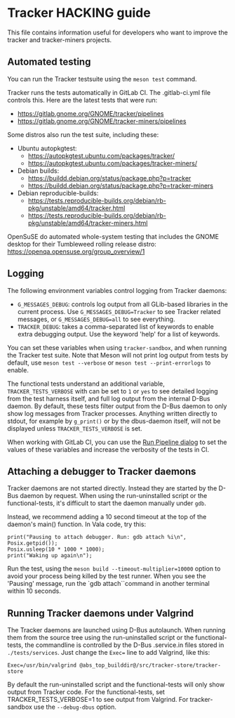 # Tracker HACKING guide

This file contains information useful for developers who want to improve
the tracker and tracker-miners projects.

## Automated testing

You can run the Tracker testsuite using the `meson test` command.

Tracker runs the tests automatically in GitLab CI. The .gitlab-ci.yml file
controls this. Here are the latest tests that were run:

 * https://gitlab.gnome.org/GNOME/tracker/pipelines
 * https://gitlab.gnome.org/GNOME/tracker-miners/pipelines

Some distros also run the test suite, including these:

  * Ubuntu autopkgtest:
      * https://autopkgtest.ubuntu.com/packages/tracker/
      * https://autopkgtest.ubuntu.com/packages/tracker-miners/
  * Debian builds:
      * https://buildd.debian.org/status/package.php?p=tracker
      * https://buildd.debian.org/status/package.php?p=tracker-miners
  * Debian reproducible-builds:
      * https://tests.reproducible-builds.org/debian/rb-pkg/unstable/amd64/tracker.html
      * https://tests.reproducible-builds.org/debian/rb-pkg/unstable/amd64/tracker-miners.html

OpenSuSE do automated whole-system testing that includes the GNOME desktop for their Tumbleweed rolling release distro: https://openqa.opensuse.org/group_overview/1

## Logging

The following environment variables control logging from Tracker daemons:

  * `G_MESSAGES_DEBUG`: controls log output from all GLib-based libraries
    in the current process. Use `G_MESSAGES_DEBUG=Tracker` to see Tracker
    related messages, or `G_MESSAGES_DEBUG=all` to see everything.
  * `TRACKER_DEBUG`: takes a comma-separated list of keywords to enable
    extra debugging output. Use the keyword 'help' for a list of keywords.

You can set these variables when using `tracker-sandbox`, and when running the
Tracker test suite. Note that Meson will not print log output from tests by
default, use `meson test --verbose` or `meson test --print-errorlogs` to
enable.

The functional tests understand an additional variable, `TRACKER_TESTS_VERBOSE`
with can be set to `1` or `yes` to see detailed logging from the test harness
itself, and full log output from the internal D-Bus daemon. By default, these
tests filter output from the D-Bus daemon to only show log messages from
Tracker processes. Anything written directly to stdout, for example by
`g_print()` or by the dbus-daemon itself, will not be displayed unless
`TRACKER_TESTS_VERBOSE` is set.

When working with GitLab CI, you can use the
[Run Pipeline dialog](https://gitlab.gnome.org/GNOME/tracker/pipelines/new)
to set the values of these variables and increase the verbosity of the tests in
CI.

## Attaching a debugger to Tracker daemons

Tracker daemons are not started directly. Instead they are started by the D-Bus
daemon by request. When using the run-uninstalled script or the
functional-tests, it's difficult to start the daemon manually under `gdb`.

Instead, we recommend adding a 10 second timeout at the top of the daemon's
main() function. In Vala code, try this:

    print("Pausing to attach debugger. Run: gdb attach %i\n", Posix.getpid());
    Posix.usleep(10 * 1000 * 1000);
    print("Waking up again\n");

Run the test, using the `meson build --timeout-multiplier=10000`
option to avoid your process being killed by the test runner. When you see
the 'Pausing' message, run the `gdb attach``command in another terminal within
10 seconds.

## Running Tracker daemons under Valgrind

The Tracker daemons are launched using D-Bus autolaunch. When running them from
the source tree using the run-uninstalled script or the functional-tests, the
commandline is controlled by the D-Bus .service.in files stored in
`./tests/services`. Just change the `Exec=` line to add Valgrind, like this:

    Exec=/usr/bin/valgrind @abs_top_builddir@/src/tracker-store/tracker-store

By default the run-uninstalled script and the functional-tests will only show
output from Tracker code. For the functional-tests, set TRACKER_TESTS_VERBOSE=1
to see output from Valgrind. For tracker-sandbox use the `--debug-dbus` option.
